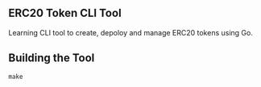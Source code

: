 ## ERC20 Token CLI Tool

Learning CLI tool to create, depoloy and manage ERC20 tokens using Go.

## Building the Tool

```shell
make
```